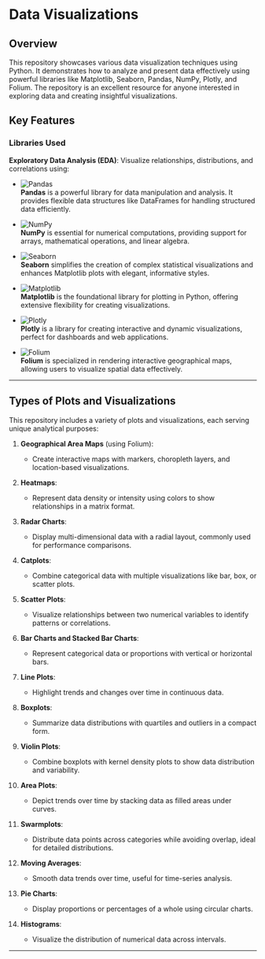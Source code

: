# Data Visualizations

## Overview

This repository showcases various data visualization techniques using Python. It demonstrates how to analyze and present data effectively using powerful libraries like Matplotlib, Seaborn, 
Pandas, NumPy, Plotly, and Folium. The repository is an excellent resource for anyone interested in exploring data and creating insightful visualizations.

## Key Features

### Libraries Used

**Exploratory Data Analysis (EDA)**: Visualize relationships, distributions, and correlations using:

- ![Pandas](https://img.shields.io/badge/Pandas-150458?style=flat&logo=pandas&logoColor=white)  
  **Pandas** is a powerful library for data manipulation and analysis. It provides flexible data structures like DataFrames for handling structured data efficiently.

- ![NumPy](https://img.shields.io/badge/NumPy-013243?style=flat&logo=numpy&logoColor=white)  
  **NumPy** is essential for numerical computations, providing support for arrays, mathematical operations, and linear algebra.

- ![Seaborn](https://img.shields.io/badge/Seaborn-3776AB?style=flat&logo=python&logoColor=white)  
  **Seaborn** simplifies the creation of complex statistical visualizations and enhances Matplotlib plots with elegant, informative styles.

- ![Matplotlib](https://img.shields.io/badge/Matplotlib-019733?style=flat&logo=python&logoColor=white)  
  **Matplotlib** is the foundational library for plotting in Python, offering extensive flexibility for creating  visualizations.

- ![Plotly](https://img.shields.io/badge/Plotly-3F4F75?style=flat&logo=plotly&logoColor=white)  
  **Plotly** is a library for creating interactive and dynamic visualizations, perfect for dashboards and web applications.

- ![Folium](https://img.shields.io/badge/Folium-125C77?style=flat&logo=python&logoColor=white)  
  **Folium** is specialized in rendering interactive geographical maps, allowing users to visualize spatial data effectively.

---

## Types of Plots and Visualizations

This repository includes a variety of plots and visualizations, each serving unique analytical purposes:

1. **Geographical Area Maps** (using Folium):  
   - Create interactive maps with markers, choropleth layers, and location-based visualizations.
   
2. **Heatmaps**:  
   - Represent data density or intensity using colors to show relationships in a matrix format.

3. **Radar Charts**:  
   - Display multi-dimensional data with a radial layout, commonly used for performance comparisons.

4. **Catplots**:  
   - Combine categorical data with multiple visualizations like bar, box, or scatter plots.

5. **Scatter Plots**:  
   - Visualize relationships between two numerical variables to identify patterns or correlations.

6. **Bar Charts and Stacked Bar Charts**:  
   - Represent categorical data or proportions with vertical or horizontal bars.

7. **Line Plots**:  
   - Highlight trends and changes over time in continuous data.

8. **Boxplots**:  
   - Summarize data distributions with quartiles and outliers in a compact form.

9. **Violin Plots**:  
   - Combine boxplots with kernel density plots to show data distribution and variability.

10. **Area Plots**:  
    - Depict trends over time by stacking data as filled areas under curves.

11. **Swarmplots**:  
    - Distribute data points across categories while avoiding overlap, ideal for detailed distributions.

12. **Moving Averages**:  
    - Smooth data trends over time, useful for time-series analysis.

13. **Pie Charts**:  
    - Display proportions or percentages of a whole using circular charts.

14. **Histograms**:  
    - Visualize the distribution of numerical data across intervals.

---



